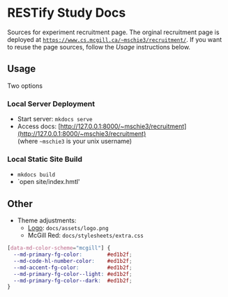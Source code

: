 # RESTify Study Docs

Sources for experiment recruitment page. The orginal recruitment page is deployed at [`https://www.cs.mcgill.ca/~mschie3/recruitment/`](https://www.cs.mcgill.ca/~mschie3/recruitment/).
If you want to reuse the page sources, follow the *Usage* instructions below.

## Usage

Two options

### Local Server Deployment

 * Start server: ```mkdocs serve```
 * Access docs: [http://127.0.0.1:8000/~mschie3/recruitment](http://127.0.0.1:8000/~mschie3/recruitment)  
 (where `~mschie3` is your unix username)

### Local Static Site Build

 * `mkdocs build`
 * `open site/index.hmtl'

## Other

 * Theme adjustments:
   * [Logo](logo.graffle): ```docs/assets/logo.png```
   * McGill Red: ```docs/stylesheets/extra.css```  
```css
[data-md-color-scheme="mcgill"] {
  --md-primary-fg-color:        #ed1b2f;
  --md-code-hl-number-color:    #ed1b2f;
  --md-accent-fg-color:         #ed1b2f;
  --md-primary-fg-color--light: #ed1b2f;
  --md-primary-fg-color--dark:  #ed1b2f;
}
```

